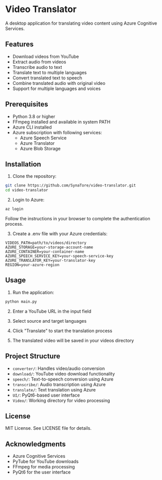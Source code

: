 # Video Translator

A desktop application for translating video content using Azure Cognitive Services.

## Features

- Download videos from YouTube
- Extract audio from videos
- Transcribe audio to text
- Translate text to multiple languages
- Convert translated text to speech
- Combine translated audio with original video
- Support for multiple languages and voices

## Prerequisites

- Python 3.8 or higher
- FFmpeg installed and available in system PATH
- Azure CLI installed
- Azure subscription with following services:
  - Azure Speech Service
  - Azure Translator
  - Azure Blob Storage

## Installation

1. Clone the repository:
```bash
git clone https://github.com/SynaTore/video-translator.git
cd video-translator
```

2. Login to Azure:
```bash
az login
```
Follow the instructions in your browser to complete the authentication process.

3. Create a .env file with your Azure credentials:
```env
VIDEOS_PATH=path/to/videos/directory
AZURE_STORAGE=your-storage-account-name
AZURE_CONTAINER=your-container-name
AZURE_SPEECH_SERVICE_KEY=your-speech-service-key
AZURE_TRANSLATOR_KEY=your-translator-key
REGION=your-azure-region
```

## Usage

1. Run the application:
```bash
python main.py
```

2. Enter a YouTube URL in the input field

3. Select source and target languages

4. Click "Translate" to start the translation process

5. The translated video will be saved in your videos directory

## Project Structure

- `converter/`: Handles video/audio conversion
- `download/`: YouTube video download functionality
- `speech/`: Text-to-speech conversion using Azure
- `transcribe/`: Audio transcription using Azure
- `translate/`: Text translation using Azure
- `UI/`: PyQt6-based user interface
- `Video/`: Working directory for video processing

## License

MIT License. See LICENSE file for details.

## Acknowledgments

- Azure Cognitive Services
- PyTube for YouTube downloads
- FFmpeg for media processing
- PyQt6 for the user interface
